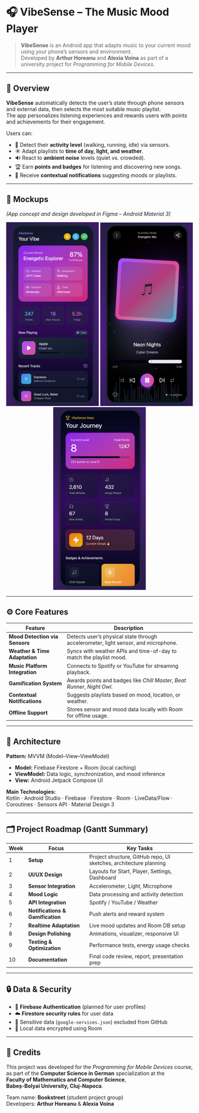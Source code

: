 # 🎧 VibeSense – The Music Mood Player
> **VibeSense** is an Android app that adapts music to your current mood using your phone’s sensors and environment.  
> Developed by **Arthur Horeanu** and **Alexia Voina** as part of a university project for *Programming for Mobile Devices*.

---

## 🚀 Overview
**VibeSense** automatically detects the user’s state through phone sensors and external data, then selects the most suitable music playlist.  
The app personalizes listening experiences and rewards users with points and achievements for their engagement.

Users can:
- 📱 Detect their **activity level** (walking, running, idle) via sensors.
- ☀️ Adapt playlists to **time of day, light, and weather**.
- 🔊 React to **ambient noise** levels (quiet vs. crowded).
- 🏆 Earn **points and badges** for listening and discovering new songs.
- 🔔 Receive **contextual notifications** suggesting moods or playlists.

---

## 🎨 Mockups
*(App concept and design developed in Figma – Android Material 3)*

<p align="center">
  <img src="assets/images/mockup1.png" alt="VibeSense mockup 1" width="250"/>
  <img src="assets/images/mockup2.png" alt="VibeSense mockup 2" width="250"/>
  <img src="assets/images/mockup3.png" alt="VibeSense mockup 3" width="250"/>
</p>

---

## ⚙️ Core Features
| Feature | Description |
|----------|--------------|
| **Mood Detection via Sensors** | Detects user’s physical state through accelerometer, light sensor, and microphone. |
| **Weather & Time Adaptation** | Syncs with weather APIs and time-of-day to match the playlist mood. |
| **Music Platform Integration** | Connects to Spotify or YouTube for streaming playback. |
| **Gamification System** | Awards points and badges like *Chill Master*, *Beat Runner*, *Night Owl*. |
| **Contextual Notifications** | Suggests playlists based on mood, location, or weather. |
| **Offline Support** | Stores sensor and mood data locally with Room for offline usage. |

---

## 🧩 Architecture
**Pattern:** MVVM (Model–View–ViewModel)

- **Model:** Firebase Firestore + Room (local caching)
- **ViewModel:** Data logic, synchronization, and mood inference
- **View:** Android Jetpack Compose UI

**Main Technologies:**  
Kotlin · Android Studio · Firebase · Firestore · Room · LiveData/Flow · Coroutines · Sensors API · Material Design 3

---

## 🗂️ Project Roadmap (Gantt Summary)
| Week | Focus | Key Tasks |
|------|--------|-----------|
| 1 | **Setup** | Project structure, GitHub repo, UI sketches, architecture planning |
| 2 | **UI/UX Design** | Layouts for Start, Player, Settings, Dashboard |
| 3 | **Sensor Integration** | Accelerometer, Light, Microphone |
| 4 | **Mood Logic** | Data processing and activity detection |
| 5 | **API Integration** | Spotify / YouTube / Weather |
| 6 | **Notifications & Gamification** | Push alerts and reward system |
| 7 | **Realtime Adaptation** | Live mood updates and Room DB setup |
| 8 | **Design Polishing** | Animations, visualizer, responsive UI |
| 9 | **Testing & Optimization** | Performance tests, energy usage checks |
| 10 | **Documentation** | Final code review, report, presentation prep |

---

## 🔒 Data & Security
- 🔐 **Firebase Authentication** (planned for user profiles)
- ☁️ **Firestore security rules** for user data
- 🔏 Sensitive data (`google-services.json`) excluded from GitHub
- 🧱 Local data encrypted using Room

---

## 🧠 Credits
This project was developed for the *Programming for Mobile Devices* course,  
as part of the **Computer Science in German** specialization at the  
**Faculty of Mathematics and Computer Science**,  
**Babeș-Bolyai University, Cluj-Napoca**.

Team name: **Bookstreet** (student project group)  
Developers: **Arthur Horeanu** & **Alexia Voina**